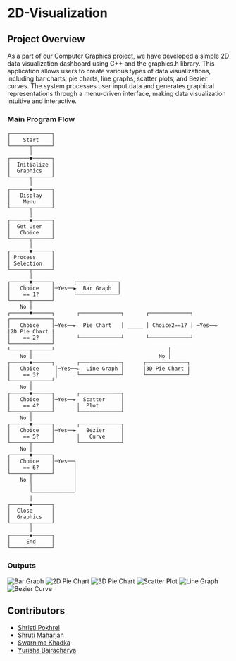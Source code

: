 # 2D-Visualization
## Project Overview
As a part of our Computer Graphics project, we have developed a simple 2D data visualization dashboard using C++ and the graphics.h library. This application allows users to create various types of data visualizations, including bar charts, pie charts, line graphs, scatter plots, and Bezier curves. The system processes user input data and generates graphical representations through a menu-driven interface, making data visualization intuitive and interactive.

### Main Program Flow
```
┌─────────────┐
│    Start    │
└──────┬──────┘
       │
┌──────▼──────┐
│  Initialize │
│  Graphics   │
└──────┬──────┘
       │
┌──────▼──────┐
│   Display   │
│    Menu     │
└──────┬──────┘
       │
┌──────▼──────┐
│  Get User   │
│   Choice    │
└──────┬──────┘
       │
┌──────▼──────┐
│ Process     │
│ Selection   │
└──────┬──────┘
       │
┌──────▼──────┐      ┌─────────────┐
│   Choice    │─Yes──►  Bar Graph  │
│    == 1?    │      └─────────────┘
└──────┬──────┘
    No │
┌──────▼──────┐       ┌─────────────┐       ┌─────────────┐         ┌─────────────┐
│   Choice    │─Yes──►  Pie Chart   │ _____ │ Choice2==1? │ ─Yes──► |2D Pie Chart |
│    == 2?    │       └─────────────┘       └─────────────┘         └─────────────┘
└──────┬──────┘                                    |
    No │                                        No │
┌──────▼──────┐       ┌─────────────┐      ┌─────────────┐
│   Choice     │─Yes──►  Line Graph │      |3D Pie Chart |
│    == 3?     │      └─────────────┘      └─────────────┘
└──────┬──────┘
    No │
┌──────▼──────┐       ┌─────────────┐
│   Choice    │─Yes──►  Scatter     │
│    == 4?    │       │  Plot       │
└──────┬──────┘       └─────────────┘
    No │
┌──────▼──────┐       ┌─────────────┐
│   Choice    │─Yes──►   Bezier     │
│    == 5?    │       │   Curve     │
└──────┬──────┘       └─────────────┘
    No │
┌──────▼──────┐
│   Choice    │─Yes──┐
│    == 6?    │      │
└──────┬──────┘      │
    No │             │
       │             │
       └─────────────┘
       │
┌──────▼──────┐
│  Close      │
│  Graphics   │
└──────┬──────┘
       │
┌──────▼──────┐
│     End     │
└─────────────┘
```
### Outputs
![Bar Graph](images/bargraph.png)
![2D Pie Chart](images/2dpie.png)
![3D Pie Chart](images/3dpie.png)
![Scatter Plot](images/scatter.png)
![Line Graph](images/linegraph.png)
![Bezier Curve](images/bezier.png)
## Contributors

- [Shristi Pokhrel](https://github.com/Shri-29)
- [Shruti Maharjan](https://github.com/shruti-1007)
- [Swarnima Khadka](https://github.com/Swarnima-Khadka)
- [Yurisha Bajracharya](https://github.com/yurisha-bajracharya)
